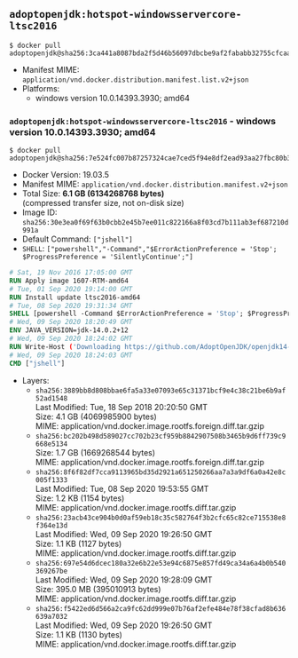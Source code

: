 ## `adoptopenjdk:hotspot-windowsservercore-ltsc2016`

```console
$ docker pull adoptopenjdk@sha256:3ca441a8087bda2f5d46b56097dbcbe9af2fababb32755cfcaac268f68d06bab
```

-	Manifest MIME: `application/vnd.docker.distribution.manifest.list.v2+json`
-	Platforms:
	-	windows version 10.0.14393.3930; amd64

### `adoptopenjdk:hotspot-windowsservercore-ltsc2016` - windows version 10.0.14393.3930; amd64

```console
$ docker pull adoptopenjdk@sha256:7e524fc007b87257324cae7ced5f94e8df2ead93aa27fbc80b390802f52b195e
```

-	Docker Version: 19.03.5
-	Manifest MIME: `application/vnd.docker.distribution.manifest.v2+json`
-	Total Size: **6.1 GB (6134268768 bytes)**  
	(compressed transfer size, not on-disk size)
-	Image ID: `sha256:30e3ea0f69f63b0cbb2e45b7ee011c822166a8f03cd7b111ab3ef687210d991a`
-	Default Command: `["jshell"]`
-	`SHELL`: `["powershell","-Command","$ErrorActionPreference = 'Stop'; $ProgressPreference = 'SilentlyContinue';"]`

```dockerfile
# Sat, 19 Nov 2016 17:05:00 GMT
RUN Apply image 1607-RTM-amd64
# Tue, 01 Sep 2020 19:14:00 GMT
RUN Install update ltsc2016-amd64
# Tue, 08 Sep 2020 19:31:34 GMT
SHELL [powershell -Command $ErrorActionPreference = 'Stop'; $ProgressPreference = 'SilentlyContinue';]
# Wed, 09 Sep 2020 18:20:49 GMT
ENV JAVA_VERSION=jdk-14.0.2+12
# Wed, 09 Sep 2020 18:24:02 GMT
RUN Write-Host ('Downloading https://github.com/AdoptOpenJDK/openjdk14-binaries/releases/download/jdk-14.0.2%2B12/OpenJDK14U-jdk_x64_windows_hotspot_14.0.2_12.msi ...');     [Net.ServicePointManager]::SecurityProtocol = [Net.SecurityProtocolType]::Tls12;     wget https://github.com/AdoptOpenJDK/openjdk14-binaries/releases/download/jdk-14.0.2%2B12/OpenJDK14U-jdk_x64_windows_hotspot_14.0.2_12.msi -O 'openjdk.msi';     Write-Host ('Verifying sha256 (9cbd03600e58ad8d2383c15e596396fbdfbc9655ba0019f5bc74c910e4082c7c) ...');     if ((Get-FileHash openjdk.msi -Algorithm sha256).Hash -ne '9cbd03600e58ad8d2383c15e596396fbdfbc9655ba0019f5bc74c910e4082c7c') {             Write-Host 'FAILED!';             exit 1;     };         New-Item -ItemType Directory -Path C:\temp | Out-Null;         Write-Host 'Installing using MSI ...';     Start-Process -FilePath "msiexec.exe" -ArgumentList '/i', 'openjdk.msi', '/L*V', 'C:\temp\OpenJDK.log',     '/quiet', 'ADDLOCAL=FeatureEnvironment,FeatureJarFileRunWith,FeatureJavaHome' -Wait -Passthru;     Remove-Item -Path C:\temp -Recurse | Out-Null;     Write-Host 'Removing openjdk.msi ...';     Remove-Item openjdk.msi -Force
# Wed, 09 Sep 2020 18:24:03 GMT
CMD ["jshell"]
```

-	Layers:
	-	`sha256:3889bb8d808bbae6fa5a33e07093e65c31371bcf9e4c38c21be6b9af52ad1548`  
		Last Modified: Tue, 18 Sep 2018 20:20:50 GMT  
		Size: 4.1 GB (4069985900 bytes)  
		MIME: application/vnd.docker.image.rootfs.foreign.diff.tar.gzip
	-	`sha256:bc202b498d589027cc702b23cf959b8842907508b3465b9d6ff739c9668e5134`  
		Size: 1.7 GB (1669268544 bytes)  
		MIME: application/vnd.docker.image.rootfs.foreign.diff.tar.gzip
	-	`sha256:8f6f82df7cca9113965bd35d2921a651250266aa7a3a9df6a0a42e8c005f1333`  
		Last Modified: Tue, 08 Sep 2020 19:53:55 GMT  
		Size: 1.2 KB (1154 bytes)  
		MIME: application/vnd.docker.image.rootfs.diff.tar.gzip
	-	`sha256:23acb43ce904b0d0af59eb18c35c582764f3b2cfc65c82ce715538e8f364e13d`  
		Last Modified: Wed, 09 Sep 2020 19:26:50 GMT  
		Size: 1.1 KB (1127 bytes)  
		MIME: application/vnd.docker.image.rootfs.diff.tar.gzip
	-	`sha256:697e54d6dcec180a32e6b22e53e94c6875e857fd49ca34a6a4b0b540369267be`  
		Last Modified: Wed, 09 Sep 2020 19:28:09 GMT  
		Size: 395.0 MB (395010913 bytes)  
		MIME: application/vnd.docker.image.rootfs.diff.tar.gzip
	-	`sha256:f5422ed6d566a2ca9fc62dd999e07b76af2efe484e78f38cfad8b636639a7032`  
		Last Modified: Wed, 09 Sep 2020 19:26:50 GMT  
		Size: 1.1 KB (1130 bytes)  
		MIME: application/vnd.docker.image.rootfs.diff.tar.gzip
